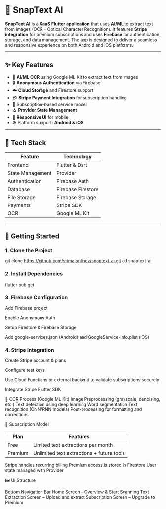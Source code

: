 # 📱 SnapText AI

**SnapText AI** is a **SaaS Flutter application** that uses **AI/ML** to extract text from images (OCR – Optical Character Recognition). It features **Stripe integration** for premium subscriptions and uses **Firebase** for authentication, storage, and data management. The app is designed to deliver a seamless and responsive experience on both Android and iOS platforms.

---

## ✨ Key Features

- 🧠 **AI/ML OCR** using Google ML Kit to extract text from images
- 🔒 **Anonymous Authentication** via Firebase
- ☁️ **Cloud Storage** and Firestore support
- 💳 **Stripe Payment Integration** for subscription handling
- 🧾 Subscription-based service model
- 🪝 **Provider State Management**
- 📱 **Responsive UI** for mobile
- ⚙️ Platform support: **Android & iOS**

---

## 🧰 Tech Stack

| Feature                | Technology        |
|------------------------|------------------|
| Frontend               | Flutter & Dart    |
| State Management       | Provider          |
| Authentication         | Firebase Auth     |
| Database               | Firebase Firestore|
| File Storage           | Firebase Storage  |
| Payments               | Stripe SDK        |
| OCR                    | Google ML Kit     |

---

## 🚀 Getting Started

### 1. Clone the Project

git clone https://github.com/srimalonlinez/snaptext-ai.git
cd snaptext-ai

### 2. Install Dependencies

flutter pub get

### 3. Firebase Configuration

Add Firebase project

Enable Anonymous Auth

Setup Firestore & Firebase Storage

Add google-services.json (Android) and GoogleService-Info.plist (iOS)

### 4. Stripe Integration

Create Stripe account & plans

Configure test keys

Use Cloud Functions or external backend to validate subscriptions securely

Integrate Stripe Flutter SDK


🧠 OCR Process (Google ML Kit)
Image Preprocessing (grayscale, denoising, etc.)
Text detection using deep learning
Word segmentation
Text recognition (CNN/RNN models)
Post-processing for formatting and corrections

💼 Subscription Model

| Plan    | Features                                  |
| ------- | ----------------------------------------- |
| Free    | Limited text extractions per month        |
| Premium | Unlimited text extractions + future tools |

Stripe handles recurring billing
Premium access is stored in Firestore
User state managed with Provider

🖼 UI Structure

Bottom Navigation Bar
Home Screen – Overview & Start Scanning
Text Extraction Screen – Upload and extract
Subscription Screen – Upgrade to Premium

